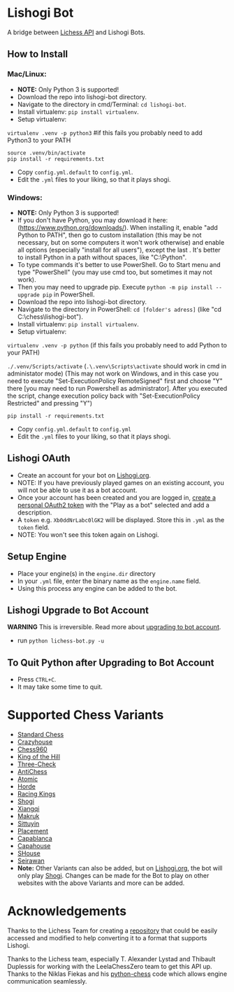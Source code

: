 # Lishogi Bot
A bridge between [Lichess API](https://lichess.org/api#tag/Chess-Bot) and Lishogi Bots.

## How to Install

### Mac/Linux:
- **NOTE:** Only Python 3 is supported!
- Download the repo into lishogi-bot directory.
- Navigate to the directory in cmd/Terminal: `cd lishogi-bot`.
- Install virtualenv: `pip install virtualenv`.
- Setup virtualenv:

`virtualenv .venv -p python3` #if this fails you probably need to add Python3 to your PATH
```
source .venv/bin/activate
pip install -r requirements.txt
```
- Copy `config.yml.default` to `config.yml`.
- Edit the `.yml` files to your liking, so that it plays shogi.

### Windows:
- **NOTE:** Only Python 3 is supported!
- If you don't have Python, you may download it here: (https://www.python.org/downloads/). When installing it, enable "add Python to PATH", then go to custom installation (this may be not necessary, but on some computers it won't work otherwise) and enable all options (especially "install for all users"), except the last . It's better to install Python in a path without spaces, like "C:\Python\".
- To type commands it's better to use PowerShell. Go to Start menu and type "PowerShell" (you may use cmd too, but sometimes it may not work).
- Then you may need to upgrade pip. Execute `python -m pip install --upgrade pip` in PowerShell.
- Download the repo into lishogi-bot directory.
- Navigate to the directory in PowerShell: `cd [folder's adress]` (like "cd C:\chess\lishogi-bot").
- Install virtualenv: `pip install virtualenv`.
- Setup virtualenv:

`virtualenv .venv -p python` (if this fails you probably need to add Python to your PATH)

`./.venv/Scripts/activate` (`.\.venv\Scripts\activate` should work in cmd in administator mode) (This may not work on Windows, and in this case you need to execute "Set-ExecutionPolicy RemoteSigned" first and choose "Y" there [you may need to run Powershell as administrator]. After you executed the script, change execution policy back with "Set-ExecutionPolicy Restricted" and pressing "Y")

`pip install -r requirements.txt`
- Copy `config.yml.default` to `config.yml`
- Edit the `.yml` files to your liking, so that it plays shogi.

## Lishogi OAuth
- Create an account for your bot on [Lishogi.org](https://lishogi.org/signup).
- NOTE: If you have previously played games on an existing account, you will not be able to use it as a bot account.
- Once your account has been created and you are logged in, [create a personal OAuth2 token](https://lishogi.org/account/oauth/token/create) with the "Play as a bot" selected and add a description.
- A `token` e.g. `Xb0ddNrLabc0lGK2` will be displayed. Store this in `.yml` as the `token` field.
- NOTE: You won't see this token again on Lishogi.


## Setup Engine
- Place your engine(s) in the `engine.dir` directory
- In your `.yml` file, enter the binary name as the `engine.name` field.
- Using this process any engine can be added to the bot.


## Lishogi Upgrade to Bot Account
**WARNING** This is irreversible. Read more about [upgrading to bot account](https://lichess.org/api#operation/botAccountUpgrade).
- run `python lichess-bot.py -u`

## To Quit Python after Upgrading to Bot Account
- Press `CTRL+C`.
- It may take some time to quit.

# Supported Chess Variants
- [Standard Chess](https://www.pychess.org/variant/chess)
- [Crazyhouse](https://lichess.org/variant/crazyhouse)
- [Chess960](https://lichess.org/variant/chess960)
- [King of the Hill](https://lichess.org/variant/kingOfTheHill)
- [Three-Check](https://lichess.org/variant/threeCheck)
- [AntiChess](https://lichess.org/variant/antichess)
- [Atomic](https://lichess.org/variant/atomic)
- [Horde](https://lichess.org/variant/horde)
- [Racing Kings](https://lichess.org/variant/racingKings)
- [Shogi](https://www.pychess.org/variant/shogi)
- [Xiangqi](https://www.pychess.org/variant/xiangqi)
- [Makruk](https://www.pychess.org/variant/makruk)
- [Sittuyin](https://www.pychess.org/variant/sittuyin)
- [Placement](https://www.pychess.org/variant/placement)
- [Capablanca](https://www.pychess.org/variant/capablanca)
- [Capahouse](https://www.pychess.org/variant/capahouse)
- [SHouse](https://www.pychess.org/variant/shouse)
- [Seirawan](https://www.pychess.org/variant/seirawan)
- **Note:** Other Variants can also be added, but on [Lishogi.org](https://lishogi.org/), the bot will only play [Shogi](https://www.pychess.org/variant/shogi). Changes can be made for the Bot to play on other websites with the above Variants and more can be added.

# Acknowledgements
Thanks to the Lichess Team for creating a [repository](https://github.com/ShailChoksi/lichess-bot) that could be easily accessed and modified to help converting it to a format that supports Lishogi.

Thanks to the Lichess team, especially T. Alexander Lystad and Thibault Duplessis for working with the LeelaChessZero team to get this API up. Thanks to the Niklas Fiekas and his [python-chess](https://github.com/niklasf/python-chess) code which allows engine communication seamlessly.
